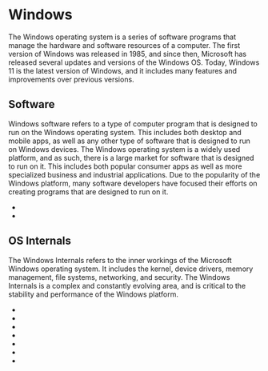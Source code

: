 # Windows

The Windows operating system is a series of software programs that manage the hardware and software resources of a computer. The first version of Windows was released in 1985, and since then, Microsoft has released several updates and versions of the Windows OS. Today, Windows 11 is the latest version of Windows, and it includes many features and improvements over previous versions.

## Software

Windows software refers to a type of computer program that is designed to run on the Windows operating system. This includes both desktop and mobile apps, as well as any other type of software that is designed to run on Windows devices. The Windows operating system is a widely used platform, and as such, there is a large market for software that is designed to run on it. This includes both popular consumer apps as well as more specialized business and industrial applications. Due to the popularity of the Windows platform, many software developers have focused their efforts on creating programs that are designed to run on it.

* [](pstools)
* [](the-most-comprehensive-suite-of-tools-for-microsoft-windows)

## OS Internals

The Windows Internals refers to the inner workings of the Microsoft Windows operating system. It includes the kernel, device drivers, memory management, file systems, networking, and security. The Windows Internals is a complex and constantly evolving area, and is critical to the stability and performance of the Windows platform.

* [](windows-internals-processes)
* [](get-a-handle-on-windows-processes-and-services-for-better-anomaly-identification)
* [](run-32-bit-windows-based-applications-on-64-bit-windows-with-wow64)
* [](windows-internals-symmetric-multiprocessing)
* [](windows-internals-client-and-server-whats-the-difference)
* [](windows-internals-subsystems)
* [](windows-internals-windows-kernel)